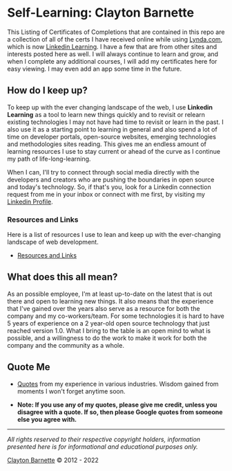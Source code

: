 # Self-Learning: Clayton Barnette

This Listing of Certificates of Completions that are contained in this repo are a collection of all of the certs I have received online while using [Lynda.com](https://www.lynda.com), which is now [Linkedin Learning](https://www.linkedin.com/learning). I have a few that are from other sites and interests posted here as well. I will always continue to learn and grow, and when I complete any additional courses, I will add my certificates here for easy viewing. I may even add an app some time in the future.

## How do I keep up?
To keep up with the ever changing landscape of the web, I use **Linkedin Learning** as a tool to learn new things quickly and to revisit or relearn existing technologies I may not have had time to revisit or learn in the past. I also use it as a starting point to learning in general and also spend a lot of time on developer portals, open-source websites, emerging technologies and methodologies sites reading. This gives me an endless amount of learning resources I use to stay current or ahead of the curve as I continue my path of life-long-learning.

When I can, I'll try to connect through social media directly with the developers and creators who are pushing the boundaries in open source and today's technology. So, if that's you, look for a Linkedin connection request from me in your inbox or connect with me first, by visiting my [Linkedin Profile](https://www.linkedin.com/in/claytonbarnette).

### Resources and Links

Here is a list of resources I use to lean and keep up with the ever-changing landscape of web development.

- [Resources and Links](links.md)

## What does this all mean?
As an possible employee, I'm at least up-to-date on the latest that is out there and open to learning new things. It also means that the experience that I've gained over the years also serve as a resource for both the company and my co-workers/team. For some technologies it is hard to have 5 years of experience on a 2 year-old open source technology that just reached version 1.0. What I bring to the table is an open mind to what is possible, and a willingness to do the work to make it work for both the company and the community as a whole.

## Quote Me
- [Quotes](quote-me.md) from my experience in various industries. Wisdom gained from moments I won't forget anytime soon. 

* **Note: If you use any of my quotes, please give me credit, unless you disagree with a quote. If so, then please Google quotes from someone else you agree with.**

---
*All rights reserved to their respective copyright holders, information presented here is for informational and educational purposes only.*


[Clayton Barnette](mainto:claytonbarnette@gmail.com) &copy; 2012 - 2022
